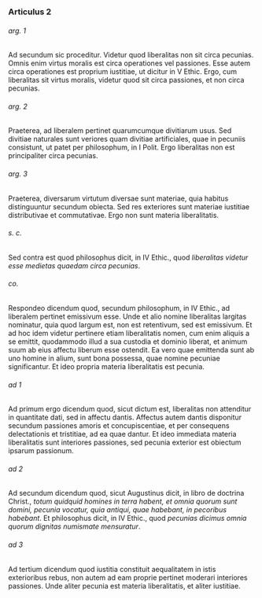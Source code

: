 ### Articulus 2

###### arg. 1
Ad secundum sic proceditur. Videtur quod liberalitas non sit circa pecunias. Omnis enim virtus moralis est circa operationes vel passiones. Esse autem circa operationes est proprium iustitiae, ut dicitur in V Ethic. Ergo, cum liberalitas sit virtus moralis, videtur quod sit circa passiones, et non circa pecunias.

###### arg. 2
Praeterea, ad liberalem pertinet quarumcumque divitiarum usus. Sed divitiae naturales sunt veriores quam divitiae artificiales, quae in pecuniis consistunt, ut patet per philosophum, in I Polit. Ergo liberalitas non est principaliter circa pecunias.

###### arg. 3
Praeterea, diversarum virtutum diversae sunt materiae, quia habitus distinguuntur secundum obiecta. Sed res exteriores sunt materiae iustitiae distributivae et commutativae. Ergo non sunt materia liberalitatis.

###### s. c.
Sed contra est quod philosophus dicit, in IV Ethic., quod *liberalitas videtur esse medietas quaedam circa pecunias*.

###### co.
Respondeo dicendum quod, secundum philosophum, in IV Ethic., ad liberalem pertinet emissivum esse. Unde et alio nomine liberalitas largitas nominatur, quia quod largum est, non est retentivum, sed est emissivum. Et ad hoc idem videtur pertinere etiam liberalitatis nomen, cum enim aliquis a se emittit, quodammodo illud a sua custodia et dominio liberat, et animum suum ab eius affectu liberum esse ostendit. Ea vero quae emittenda sunt ab uno homine in alium, sunt bona possessa, quae nomine pecuniae significantur. Et ideo propria materia liberalitatis est pecunia.

###### ad 1
Ad primum ergo dicendum quod, sicut dictum est, liberalitas non attenditur in quantitate dati, sed in affectu dantis. Affectus autem dantis disponitur secundum passiones amoris et concupiscentiae, et per consequens delectationis et tristitiae, ad ea quae dantur. Et ideo immediata materia liberalitatis sunt interiores passiones, sed pecunia exterior est obiectum ipsarum passionum.

###### ad 2
Ad secundum dicendum quod, sicut Augustinus dicit, in libro de doctrina Christ., *totum quidquid homines in terra habent, et omnia quorum sunt domini, pecunia vocatur, quia antiqui, quae habebant, in pecoribus habebant*. Et philosophus dicit, in IV Ethic., quod *pecunias dicimus omnia quorum dignitas numismate mensuratur*.

###### ad 3
Ad tertium dicendum quod iustitia constituit aequalitatem in istis exterioribus rebus, non autem ad eam proprie pertinet moderari interiores passiones. Unde aliter pecunia est materia liberalitatis, et aliter iustitiae.

